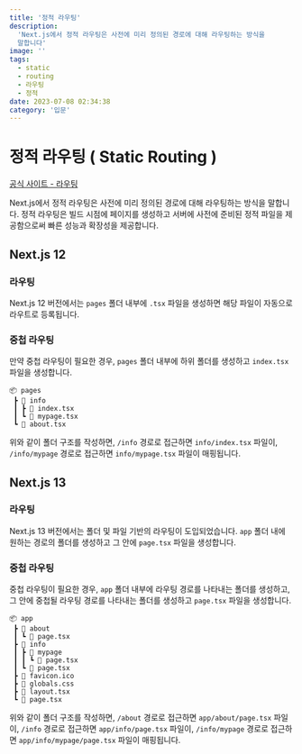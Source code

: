 ```yaml
---
title: '정적 라우팅'
description:
  'Next.js에서 정적 라우팅은 사전에 미리 정의된 경로에 대해 라우팅하는 방식을
  말합니다'
image: ''
tags:
  - static
  - routing
  - 라우팅
  - 정적
date: 2023-07-08 02:34:38
category: '입문'
---
```


# 정적 라우팅 ( Static Routing )

[공식 사이트 - 라우팅](https://nextjs.org/docs/app/building-your-application/routing/defining-routes)

Next.js에서 정적 라우팅은 사전에 미리 정의된 경로에 대해 라우팅하는 방식을
말합니다. 정적 라우팅은 빌드 시점에 페이지를 생성하고 서버에 사전에 준비된 정적
파일을 제공함으로써 빠른 성능과 확장성을 제공합니다.

## Next.js 12

### 라우팅

Next.js 12 버전에서는 `pages` 폴더 내부에 `.tsx` 파일을 생성하면 해당 파일이
자동으로 라우트로 등록됩니다.

### 중첩 라우팅

만약 중첩 라우팅이 필요한 경우, `pages` 폴더 내부에 하위 폴더를 생성하고
`index.tsx` 파일을 생성합니다.

```
📦 pages
 ┣ 📂 info
 ┃ ┣ 📜 index.tsx
 ┃ ┗ 📜 mypage.tsx
 ┗ 📜 about.tsx
```

위와 같이 폴더 구조를 작성하면, `/info` 경로로 접근하면 `info/index.tsx` 파일이,
`/info/mypage` 경로로 접근하면 `info/mypage.tsx` 파일이 매핑됩니다.

## Next.js 13

### 라우팅

Next.js 13 버전에서는 폴더 및 파일 기반의 라우팅이 도입되었습니다. `app` 폴더
내에 원하는 경로의 폴더를 생성하고 그 안에 `page.tsx` 파일을 생성합니다.

### 중첩 라우팅

중첩 라우팅이 필요한 경우, `app` 폴더 내부에 라우팅 경로를 나타내는 폴더를
생성하고, 그 안에 중첩될 라우팅 경로를 나타내는 폴더를 생성하고 `page.tsx`
파일을 생성합니다.

```
📦 app
 ┣ 📂 about
 ┃ ┗ 📜 page.tsx
 ┣ 📂 info
 ┃ ┣ 📂 mypage
 ┃ ┃ ┗ 📜 page.tsx
 ┃ ┗ 📜 page.tsx
 ┣ 📜 favicon.ico
 ┣ 📜 globals.css
 ┣ 📜 layout.tsx
 ┗ 📜 page.tsx
```

위와 같이 폴더 구조를 작성하면, `/about` 경로로 접근하면 `app/about/page.tsx`
파일이, `/info` 경로로 접근하면 `app/info/page.tsx` 파일이, `/info/mypage`
경로로 접근하면 `app/info/mypage/page.tsx` 파일이 매핑됩니다.
